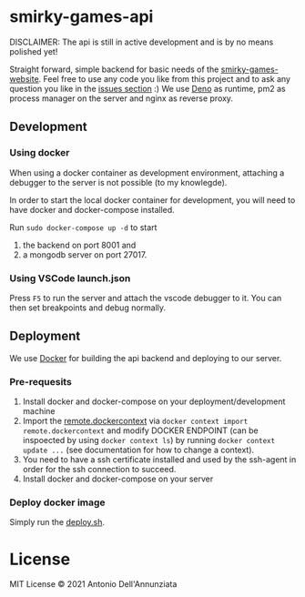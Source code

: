 # smirky-games-api

DISCLAIMER: The api is still in active development and is by no means polished yet!

Straight forward, simple backend for basic needs of the [smirky-games-website](https://smirky-games.com). Feel free to use any code you like from this project and to ask any question you like in the [issues section](https://github.com/AntonioDell/smirky-games-api/issues) :)
We use [Deno](https://deno.land/) as runtime, pm2 as process manager on the server and nginx as reverse proxy.

## Development

### Using docker

When using a docker container as development environment, attaching a debugger to the server is not possible (to my knowlegde).

In order to start the local docker container for development, you will need to have docker and docker-compose installed.

Run `sudo docker-compose up -d` to start 
1. the backend on port 8001 and
2. a mongodb server on port 27017.

### Using VSCode launch.json

Press `F5` to run the server and attach the vscode debugger to it. You can then set breakpoints and debug normally.

## Deployment

We use [Docker](https://www.docker.com/) for building the api backend and deploying to our server.

### Pre-requesits

1. Install docker and docker-compose on your deployment/development machine
2. Import the [remote.dockercontext](./remote.dockercontext) via `docker context import remote.dockercontext` and modify DOCKER ENDPOINT (can be inspoected by using `docker context ls`) by running `docker context update ...` (see documentation for how to change a context).
3. You need to have a ssh certificate installed and used by the ssh-agent in order for the ssh connection to succeed.
4. Install docker and docker-compose on your server

### Deploy docker image

Simply run the [deploy.sh](scripts/deploy.sh). 

# License
MIT License © 2021 Antonio Dell'Annunziata